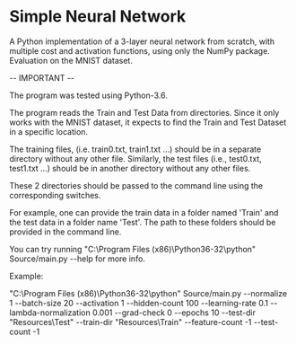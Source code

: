 #  Simple Neural Network  #

A Python implementation of a 3-layer neural network from scratch, with multiple cost and activation
functions, using only the NumPy package. Evaluation on the MNIST dataset.


-- IMPORTANT --

The program was tested using Python-3.6.

The program reads the Train and Test Data from directories.
Since it only works with the MNIST dataset, it expects to find the Train and Test Dataset
in a specific location.

The training files, (i.e. train0.txt, train1.txt ...) should be in a separate directory without any other file.
Similarly, the test files (i.e., test0.txt, test1.txt ...) should be in another directory without any other files.

These 2 directories should be passed to the command line using the corresponding switches.

For example, one can provide the train data in a folder named 'Train' and the test data in a folder name 'Test'.
The path to these folders should be provided in the command line.

You can try running "C:\Program Files (x86)\Python36-32\python" Source/main.py --help for more info.

Example:

"C:\Program Files (x86)\Python36-32\python" Source/main.py  --normalize 1 --batch-size 20 --activation 1 --hidden-count 100 --learning-rate 0.1 --lambda-normalization 0.001 --grad-check 0 --epochs 10 --test-dir "Resources\Test" --train-dir "Resources\Train" --feature-count -1 --test-count -1